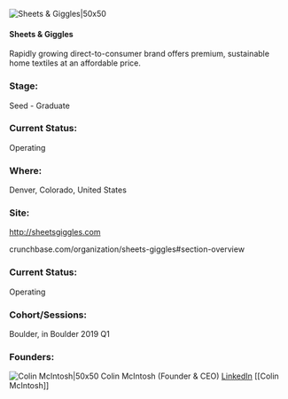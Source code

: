 

![Sheets & Giggles|50x50](https://apimg.techstars.com/connect/images/image_files/5cb96211a36c110f2900019c/original/M6o8Zirq_400x400.jpg)

#### Sheets & Giggles
Rapidly growing direct-to-consumer brand offers premium, sustainable home textiles at an affordable price.

### Stage: 
Seed - Graduate 

### Current Status: 
Operating

### Where:
Denver, Colorado, United States

### Site:
http://sheetsgiggles.com



crunchbase.com/organization/sheets-giggles#section-overview

### Current Status: 
Operating

### Cohort/Sessions: 
Boulder, in Boulder 2019 Q1

### Founders: 

![Colin McIntosh|50x50](https://apimg.techstars.com/connect/images/image_files/5abbeb3dc1a4b85139000003/original/Robe_Gazing.jpg) Colin McIntosh (Founder & CEO) [LinkedIn](https://linkedin.com/in/colindmcintosh) [[Colin McIntosh]]


